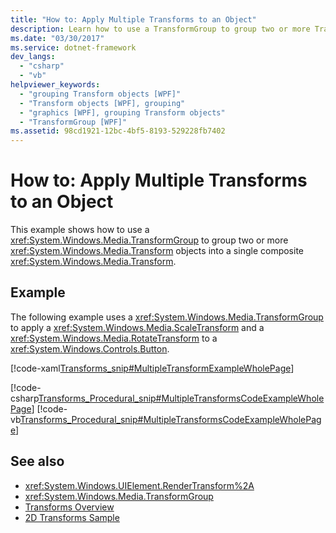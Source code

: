 ```yaml
---
title: "How to: Apply Multiple Transforms to an Object"
description: Learn how to use a TransformGroup to group two or more Transform objects into a single composite Transform.
ms.date: "03/30/2017"
ms.service: dotnet-framework
dev_langs:
  - "csharp"
  - "vb"
helpviewer_keywords:
  - "grouping Transform objects [WPF]"
  - "Transform objects [WPF], grouping"
  - "graphics [WPF], grouping Transform objects"
  - "TransformGroup [WPF]"
ms.assetid: 98cd1921-12bc-4bf5-8193-529228fb7402
---
```

# How to: Apply Multiple Transforms to an Object

This example shows how to use a <xref:System.Windows.Media.TransformGroup> to group two or more <xref:System.Windows.Media.Transform> objects into a single composite <xref:System.Windows.Media.Transform>.

## Example

The following example uses a <xref:System.Windows.Media.TransformGroup> to apply a <xref:System.Windows.Media.ScaleTransform> and a <xref:System.Windows.Media.RotateTransform> to a <xref:System.Windows.Controls.Button>.

[!code-xaml[Transforms_snip#MultipleTransformExampleWholePage](~/samples/snippets/csharp/VS_Snippets_Wpf/Transforms_snip/CS/MultipleTransformExample.xaml#multipletransformexamplewholepage)]

[!code-csharp[Transforms_Procedural_snip#MultipleTransformsCodeExampleWholePage](~/samples/snippets/csharp/VS_Snippets_Wpf/Transforms_Procedural_snip/CSharp/MultipleTransformsExample.cs#multipletransformscodeexamplewholepage)]
[!code-vb[Transforms_Procedural_snip#MultipleTransformsCodeExampleWholePage](~/samples/snippets/visualbasic/VS_Snippets_Wpf/Transforms_Procedural_snip/VisualBasic/MultipleTransformsExample.vb#multipletransformscodeexamplewholepage)]

## See also

- <xref:System.Windows.UIElement.RenderTransform%2A>
- <xref:System.Windows.Media.TransformGroup>
- [Transforms Overview](transforms-overview.md)
- [2D Transforms Sample](https://github.com/Microsoft/WPF-Samples/tree/master/Graphics/2DTransforms)
